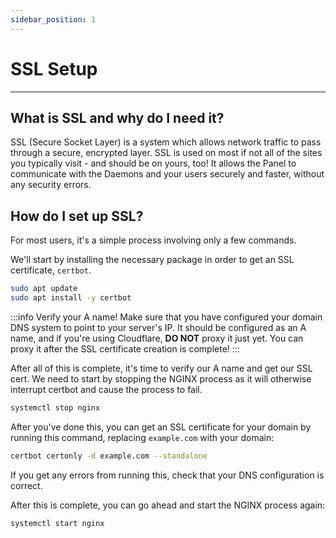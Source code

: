 ```yaml
---
sidebar_position: 1
---
```


# SSL Setup
***
## What is SSL and why do I need it?
SSL (Secure Socket Layer) is a system which allows network traffic to pass
through a secure, encrypted layer. SSL is used on most if not all of the 
sites you typically visit - and should be on yours, too! It allows the Panel
to communicate with the Daemons and your users securely and faster, without
any security errors.

## How do I set up SSL?
For most users, it's a simple process involving only a few commands.

We'll start by installing the necessary package in order to get an SSL certificate, `certbot`.
```bash
sudo apt update
sudo apt install -y certbot
```
:::info Verify your A name!
Make sure that you have configured your domain DNS system to point to your server's IP.
It should be configured as an A name, and if you're using Cloudflare, **DO NOT** proxy
it just yet. You can proxy it after the SSL certificate creation is complete!
:::

After all of this is complete, it's time to verify our A name and get our SSL cert.
We need to start by stopping the NGINX process as it will otherwise interrupt certbot
and cause the process to fail.
```bash
systemctl stop nginx
```
After you've done this, you can get an SSL certificate for your domain by running this
command, replacing `example.com` with your domain:
```bash
certbot certonly -d example.com --standalone
```
If you get any errors from running this, check that your DNS configuration is correct.

After this is complete, you can go ahead and start the NGINX process again:
```bash
systemctl start nginx
```